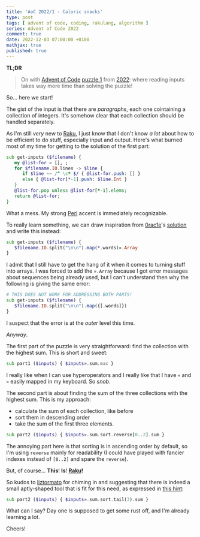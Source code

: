 ```yaml
---
title: 'AoC 2022/1 - Caloric snacks'
type: post
tags: [ advent of code, coding, rakulang, algorithm ]
series: Advent of Code 2022
comment: true
date: 2022-12-03 07:00:00 +0100
mathjax: true
published: true
---
```


**TL;DR**

> On with [Advent of Code][] [puzzle 1][puzzle] from [2022][aoc2022]:
> where reading inputs takes way more time than solving the puzzle!

So... here we start!

The gist of the input is that there are *paragraphs*, each one
cointaining a collection of integers. It's somehow clear that each
collection should be handled separately.

As I'm still *very* new to [Raku][], I just know that I don't know *a
lot* about how to be efficient to do stuff, especially input and output.
Here's what burned most of my time for getting to the solution of the
first part:

```raku
sub get-inputs ($filename) {
   my @list-for = [], ;
   for $filename.IO.lines -> $line {
      if $line ~~ /^ \s* $/ { @list-for.push: [] }
      else { @list-for[*-1].push: $line.Int }
   }
   @list-for.pop unless @list-for[*-1].elems;
   return @list-for;
}
```

What a mess. My strong [Perl][] accent is immediately recognizable.

To really learn something, we can draw inspiration from [0rac1e][]'s
[solution][0rac1e solution] and write this instead:

```raku
sub get-inputs ($filename) {
   $filename.IO.split("\n\n").map(*.words)».Array
}
```

I admit that I still have to get the hang of it when it comes to turning
stuff into arrays. I was forced to add the `».Array` because I got error
messages about sequences being already used, but I can't understand then
why the following is giving the same error:

```raku
# THIS DOES NOT WORK FOR ADDRESSING BOTH PARTS!
sub get-inputs ($filename) {
   $filename.IO.split("\n\n").map({[.words]})
}
```

I suspect that the error is at the *outer* level this time.

*Anyway*.

The first part of the puzzle is very straightforward: find the
collection with the highest sum. This is short and sweet:

```raku
sub part1 ($inputs) { $inputs».sum.max }
```

I really like when I can use hyperoperators and I really like that I
have `«` and `»` easily mapped in my keyboard. So *snob*.

The second part is about finding the sum of the three collections with
the highest sum. This is my approach:

- calculate the sum of each collection, like before
- sort them in descending order
- take the sum of the first three elements.

```raku
sub part2 ($inputs) { $inputs».sum.sort.reverse[0..2].sum }
```

The annoying part here is that sorting is in ascending order by default,
so I'm using `reverse` mainly for readability (I could have played with
fancier indexes instead of `[0..2]` and spare the `reverse`).

But, of course... **This**! **Is**! **[Raku][]!**

So kudos to [liztormato][] for chiming in and suggesting that there is
indeed a small aptly-shaped tool that is fit for this need, as expressed
in [this hint][liztormato hint]:

```raku
sub part2 ($inputs) { $inputs».sum.sort.tail(3).sum }
```

What can I say? Day one is supposed to get some rust off, and I'm
already learning a lot.

Cheers!

[puzzle]: https://adventofcode.com/2022/day/1
[aoc2022]: https://adventofcode.com/2022/
[Advent of Code]: https://adventofcode.com/
[Raku]: https://www.raku.org/
[Perl]: https://www.perl.org/
[0rac1e]: https://www.reddit.com/user/0rac1e/
[0rac1e solution]: https://www.reddit.com/r/adventofcode/comments/z9ezjb/comment/iygmo7x/
[liztormato]: https://www.reddit.com/user/liztormato/
[liztormato hint]: https://www.reddit.com/r/adventofcode/comments/z9ezjb/comment/iyjp2xi/
